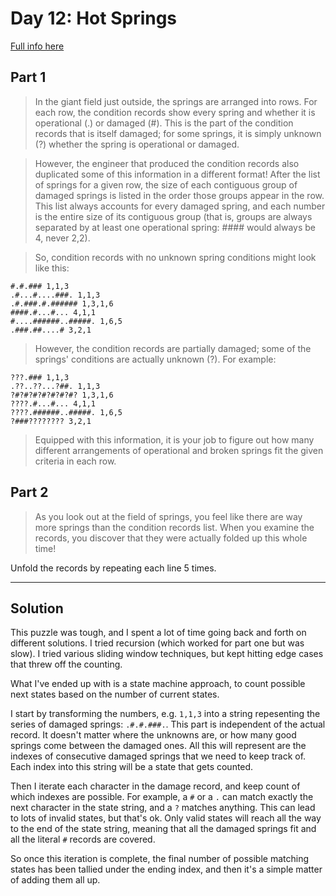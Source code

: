# Day 12: Hot Springs

[Full info here](https://adventofcode.com/2023/day/12)

## Part 1

>In the giant field just outside, the springs are arranged into rows. For each
row, the condition records show every spring and whether it is operational (.)
or damaged (#). This is the part of the condition records that is itself
damaged; for some springs, it is simply unknown (?) whether the spring is
operational or damaged.

>However, the engineer that produced the condition records also duplicated some
of this information in a different format! After the list of springs for a
given row, the size of each contiguous group of damaged springs is listed in
the order those groups appear in the row. This list always accounts for every
damaged spring, and each number is the entire size of its contiguous group
(that is, groups are always separated by at least one operational spring: ####
would always be 4, never 2,2).

>So, condition records with no unknown spring conditions might look like this:
```
#.#.### 1,1,3
.#...#....###. 1,1,3
.#.###.#.###### 1,3,1,6
####.#...#... 4,1,1
#....######..#####. 1,6,5
.###.##....# 3,2,1
```

>However, the condition records are partially damaged; some of the springs'
conditions are actually unknown (?). For example:
```
???.### 1,1,3
.??..??...?##. 1,1,3
?#?#?#?#?#?#?#? 1,3,1,6
????.#...#... 4,1,1
????.######..#####. 1,6,5
?###???????? 3,2,1
```

>Equipped with this information, it is your job to figure out how many different
arrangements of operational and broken springs fit the given criteria in each
row.

## Part 2

>As you look out at the field of springs, you feel like there are way more
springs than the condition records list. When you examine the records, you
discover that they were actually folded up this whole time!

Unfold the records by repeating each line 5 times.

---

## Solution

This puzzle was tough, and I spent a lot of time going back and forth on
different solutions. I tried recursion (which worked for part one but was
slow). I tried various sliding window techniques, but kept hitting edge
cases that threw off the counting.

What I've ended up with is a state machine approach, to count possible next
states based on the number of current states.

I start by transforming the numbers, e.g. `1,1,3` into a string repesenting
the series of damaged springs: `.#.#.###.`. This part is independent of the
actual record. It doesn't matter where the unknowns are, or how many good
springs come between the damaged ones. All this will represent are the indexes
of consecutive damaged springs that we need to keep track of. Each index into
this string will be a state that gets counted.

Then I iterate each character in the damage record, and keep count of which
indexes are possible. For example, a `#` or a `.` can match exactly the next
character in the state string, and a `?` matches anything. This can lead to
lots of invalid states, but that's ok. Only valid states will reach all the way
to the end of the state string, meaning that all the damaged springs fit
and all the literal `#` records are covered.

So once this iteration is complete, the final number of possible matching
states has been tallied under the ending index, and then it's a simple
matter of adding them all up.







